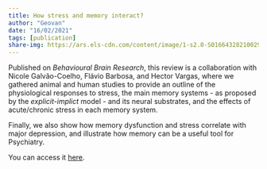 ```yaml
---
title: How stress and memory interact?
author: "Geovan"
date: "16/02/2021"
tags: [publication]
share-img: https://ars.els-cdn.com/content/image/1-s2.0-S0166432821002989-gr2.jpg
---
```


Published on *Behavioural Brain Research*, this review is a collaboration with Nicole Galvão-Coelho, Flávio Barbosa, and Hector Vargas, where we gathered animal and 
human studies to provide an outline of the physiological responses to stress, the main memory systems - as proposed by the *explicit-implict* model - and its 
neural substrates, and the effects of acute/chronic stress in each memory system. 

Finally, we also show how memory dysfunction and stress correlate with major depression, and illustrate how memory can be a useful tool for Psychiatry.

You can access it [here](https://www.sciencedirect.com/science/article/pii/S0166432821002989#fig0010).
